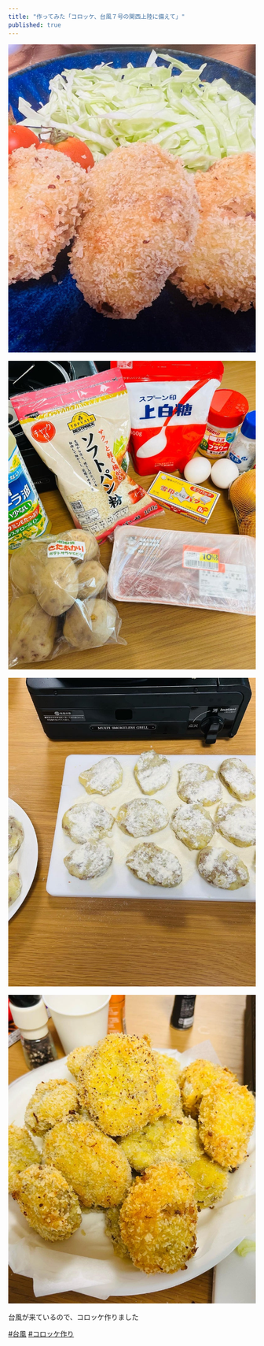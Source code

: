 ```yaml
---
title: "作ってみた「コロッケ、台風７号の関西上陸に備えて」"
published: true
---
```


![](/assets/2023-08-15/o1440179115325434342.jpg)

![](/assets/2023-08-15/o1440179115325434344.jpg)

![](/assets/2023-08-15/o1440179115325434346.jpg)

![](/assets/2023-08-15/o1440179115325434350.jpg)

台風が来ているので、コロッケ作りました

[#台風](https://www.instagram.com/explore/tags/台風/)
[#コロッケ作り](https://www.instagram.com/explore/tags/コロッケ作り/)
